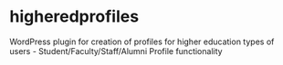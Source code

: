 # higheredprofiles
WordPress plugin for creation of profiles for higher education types of users - Student/Faculty/Staff/Alumni Profile functionality
